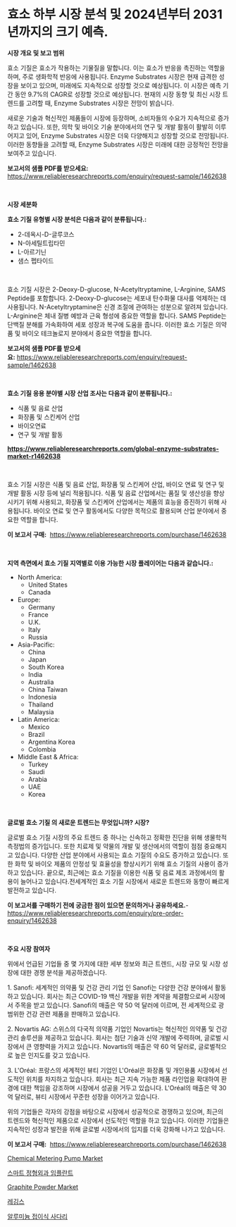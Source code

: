 <p><h1>효소 하부 시장 분석 및 2024년부터 2031년까지의 크기 예측.</h1></p><p><strong>시장 개요 및 보고 범위</strong></p>
<p><p>효소 기질은 효소가 작용하는 기물질을 말합니다. 이는 효소가 반응을 촉진하는 역할을 하며, 주로 생화학적 반응에 사용됩니다. Enzyme Substrates 시장은 현재 급격한 성장을 보이고 있으며, 미래에도 지속적으로 성장할 것으로 예상됩니다. 이 시장은 예측 기간 동안 9.7%의 CAGR로 성장할 것으로 예상됩니다. 현재의 시장 동향 및 최신 시장 트렌드를 고려할 때, Enzyme Substrates 시장은 전망이 밝습니다.</p><p>새로운 기술과 혁신적인 제품들이 시장에 등장하며, 소비자들의 수요가 지속적으로 증가하고 있습니다. 또한, 의학 및 바이오 기술 분야에서의 연구 및 개발 활동이 활발히 이루어지고 있어, Enzyme Substrates 시장은 더욱 다양해지고 성장할 것으로 전망됩니다. 이러한 동향들을 고려할 때, Enzyme Substrates 시장은 미래에 대한 긍정적인 전망을 보여주고 있습니다.</p></p>
<p><strong>보고서의 샘플 PDF를 받으세요:</strong> <a href="https://www.reliableresearchreports.com/enquiry/request-sample/1462638">https://www.reliableresearchreports.com/enquiry/request-sample/1462638</a></p>
<p>&nbsp;</p>
<p><strong>시장 세분화</strong></p>
<p><strong>효소 기질 유형별 시장 분석은 다음과 같이 분류됩니다.:</strong></p>
<p><ul><li>2-데옥시-D-글루코스</li><li>N-아세틸트립타민</li><li>L-아르기닌</li><li>샘스 펩타이드</li></ul></p>
<p>&nbsp;</p>
<p><p>효소 기질 시장은 2-Deoxy-D-glucose, N-Acetyltryptamine, L-Arginine, SAMS Peptide를 포함합니다. 2-Deoxy-D-glucose는 세포내 탄수화물 대사를 억제하는 데 사용됩니다. N-Acetyltryptamine은 신경 조절에 관여하는 성분으로 알려져 있습니다. L-Arginine은 체내 질병 예방과 근육 형성에 중요한 역할을 합니다. SAMS Peptide는 단백질 분해를 가속화하여 세포 성장과 복구에 도움을 줍니다. 이러한 효소 기질은 의약품 및 바이오 테크놀로지 분야에서 중요한 역할을 합니다.</p></p>
<p><strong>보고서의 샘플 PDF를 받으세요:</strong>&nbsp;<a href="https://www.reliableresearchreports.com/enquiry/request-sample/1462638">https://www.reliableresearchreports.com/enquiry/request-sample/1462638</a></p>
<p>&nbsp;</p>
<p><strong> 효소 기질 응용 분야별 시장 산업 조사는 다음과 같이 분류됩니다.:</strong></p>
<p><ul><li>식품 및 음료 산업</li><li>화장품 및 스킨케어 산업</li><li>바이오연료</li><li>연구 및 개발 활동</li></ul></p>
<p><strong><a href="https://www.reliableresearchreports.com/global-enzyme-substrates-market-r1462638">https://www.reliableresearchreports.com/global-enzyme-substrates-market-r1462638</a></strong></p>
<p>&nbsp;</p>
<p><p>효소 기질 시장은 식품 및 음료 산업, 화장품 및 스킨케어 산업, 바이오 연료 및 연구 및 개발 활동 시장 등에 널리 적용됩니다. 식품 및 음료 산업에서는 품질 및 생산성을 향상시키기 위해 사용되고, 화장품 및 스킨케어 산업에서는 제품의 효능을 증진하기 위해 사용됩니다. 바이오 연료 및 연구 활동에서도 다양한 목적으로 활용되며 산업 분야에서 중요한 역할을 합니다.</p></p>
<p><strong>이 보고서 구매:</strong>&nbsp; <a href="https://www.reliableresearchreports.com/purchase/1462638">https://www.reliableresearchreports.com/purchase/1462638</a></p>
<p>&nbsp;</p>
<p><strong>지역 측면에서 효소 기질 지역별로 이용 가능한 시장 플레이어는 다음과 같습니다.:</strong></p>
<p><ul>
    <li>
        North America:
        <ul>
            <li>United States</li>
            <li>Canada</li>
        </ul>
    </li>
    <li>
        Europe:
        <ul>
            <li>Germany</li>
            <li>France</li>
            <li>U.K.</li>
            <li>Italy</li>
            <li>Russia</li>
        </ul>
    </li>
    <li>
        Asia-Pacific:
        <ul>
            <li>China</li>
            <li>Japan</li>
            <li>South Korea</li>
            <li>India</li>
            <li>Australia</li>
            <li>China Taiwan</li>
            <li>Indonesia</li>
            <li>Thailand</li>
            <li>Malaysia</li>
        </ul>
    </li>
    <li>
        Latin America:
        <ul>
            <li>Mexico</li>
            <li>Brazil</li>
            <li>Argentina Korea</li>
            <li>Colombia</li>
        </ul>
    </li>
    <li>
        Middle East & Africa:
        <ul>
            <li>Turkey</li>
            <li>Saudi</li>
            <li>Arabia</li>
            <li>UAE</li>
            <li>Korea</li>
        </ul>
    </li>
    </ul></p>
<p>&nbsp;</p>
<p><strong>글로벌 효소 기질 의 새로운 트렌드는 무엇입니까? 시장?</strong></p>
<p><p>글로벌 효소 기질 시장의 주요 트렌드 중 하나는 신속하고 정확한 진단을 위해 생물학적 측정법의 증가입니다. 또한 치료제 및 약물의 개발 및 생산에서의 역할이 점점 중요해지고 있습니다. 다양한 산업 분야에서 사용되는 효소 기질의 수요도 증가하고 있습니다. 또한 화학 및 바이오 제품의 안정성 및 효율성을 향상시키기 위해 효소 기질의 사용이 증가하고 있습니다. 끝으로, 최근에는 효소 기질을 이용한 식품 및 음료 제조 과정에서의 활용이 늘어나고 있습니다.전세계적인 효소 기질 시장에서 새로운 트렌드와 동향이 빠르게 발전하고 있습니다.</p></p>
<p><strong>이 보고서를 구매하기 전에 궁금한 점이 있으면 문의하거나 공유하세요.</strong>- <a href="https://www.reliableresearchreports.com/enquiry/pre-order-enquiry/1462638">https://www.reliableresearchreports.com/enquiry/pre-order-enquiry/1462638</a></p>
<p>&nbsp;</p>
<p><strong>주요 시장 참여자</strong></p>
<p><p>위에서 언급된 기업들 중 몇 가지에 대한 세부 정보와 최근 트렌드, 시장 규모 및 시장 성장에 대한 경쟁 분석을 제공하겠습니다.</p><p>1. Sanofi: 세계적인 의약품 및 건강 관리 기업 인 Sanofi는 다양한 건강 분야에서 활동하고 있습니다. 회사는 최근 COVID-19 백신 개발을 위한 계약을 체결함으로써 시장에서 주목을 받고 있습니다. Sanofi의 매출은 약 50 억 달러에 이르며, 전 세계적으로 광범위한 건강 관련 제품을 판매하고 있습니다.</p><p>2. Novartis AG: 스위스의 다국적 의약품 기업인 Novartis는 혁신적인 의약품 및 건강 관리 솔루션을 제공하고 있습니다. 회사는 첨단 기술과 신약 개발에 주력하며, 글로벌 시장에서 큰 영향력을 가지고 있습니다. Novartis의 매출은 약 60 억 달러로, 글로벌적으로 높은 인지도를 갖고 있습니다.</p><p>3. L'Oréal: 프랑스의 세계적인 뷰티 기업인 L'Oréal은 화장품 및 개인용품 시장에서 선도적인 위치를 차지하고 있습니다. 회사는 최근 지속 가능한 제품 라인업을 확대하여 환경에 대한 책임을 강조하며 시장에서 성공을 거두고 있습니다. L'Oréal의 매출은 약 30 억 달러로, 뷰티 시장에서 꾸준한 성장을 이어가고 있습니다.</p><p>위의 기업들은 각자의 강점을 바탕으로 시장에서 성공적으로 경쟁하고 있으며, 최근의 트렌드와 혁신적인 제품으로 시장에서 선도적인 역할을 하고 있습니다. 이러한 기업들은 지속적인 성장과 발전을 위해 글로벌 시장에서의 입지를 더욱 강화해 나가고 있습니다.</p></p>
<p><strong>이 보고서 구매:</strong>&nbsp;&nbsp;<a href="https://www.reliableresearchreports.com/purchase/1462638">https://www.reliableresearchreports.com/purchase/1462638</a></p>
<p><p><a href="https://issuu.com/reportprime-2/docs/chemical-metering-pump-market-size-2030.pptx">Chemical Metering Pump Market</a></p><p><a href="https://github.com/xvz497517413/Market-Research-Report-List-1/blob/main/306341030637.md">스마트 정형외과 임플란트</a></p><p><a href="https://issuu.com/reportprime-2/docs/graphite-powder-market-size-2030.pptx">Graphite Powder Market</a></p><p><a href="https://medium.com/@dayanarunolfsdottir/%EB%A0%88%EA%B9%85%EC%8A%A4-%EC%8B%9C%EC%9E%A5-%ED%8A%B8%EB%A0%8C%EB%93%9C-%EC%98%88%EC%B8%A1-%EB%B0%8F-%EA%B2%BD%EC%9F%81-%EB%B6%84%EC%84%9D-2031%EB%85%84%EA%B9%8C%EC%A7%80-fced2cf7598f">레깅스</a></p><p><a href="https://github.com/vskv4779xr1/Market-Research-Report-List-1/blob/main/539551530638.md">알루미늄 접이식 사다리</a></p></p>